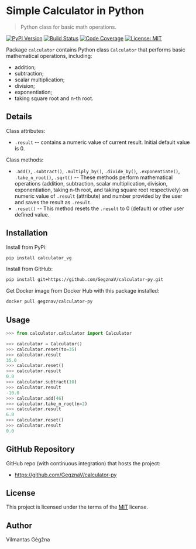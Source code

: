 # Simple Calculator in Python

> Python class for basic math operations.

[![PyPI Version][pypi-image]][pypi-url]
[![Build Status][build-image]][build-url]
[![Code Coverage][coverage-image]][coverage-url]
[![License: MIT][license-image]][license-url]

Package `calculator` contains Python class `Calculator` that performs basic mathematical operations, including:

- addition;
- subtraction;
- scalar multiplication;
- division;
- exponentiation;
- taking square root and n-th root.


## Details

Class attributes:

- `.result` -- contains a numeric value of current result.
   Initial default value is 0.

Class methods:

- `.add()`, `.subtract()`, `.multiply_by()`, `.divide_by()`,  `.exponentiate()`, `.take_n_root()`, `.sqrt()` -- These methods perform mathematical operations (addition, subtraction, scalar multiplication, division, exponentiation, taking n-th root, and taking square root respectively) on numeric value of `.result` (attribute) and number provided by the user and saves the result as `.result`.
- `.reset()` -- This method resets the `.result` to 0 (default) or other user defined value.


## Installation

Install from PyPi:

```bash
pip install calculator_vg
``` 

<!--
Install from TestPyPi:

```bash
pip install --index-url https://test.pypi.org/simple/ calculator_vg
```
-->

Install from GitHub:

```bash
pip install git+https://github.com/GegznaV/calculator-py.git
```

Get Docker image from Docker Hub with this package installed:

```bash
docker pull gegznav/calculator-py
```

## Usage

```python
>>> from calculator.calculator import Calculator

>>> calculator = Calculator()
>>> calculator.reset(to=35)
>>> calculator.result
35.0
>>> calculator.reset()
>>> calculator.result
0.0
>>> calculator.subtract(10)
>>> calculator.result
-10.0
>>> calculator.add(46)
>>> calculator.take_n_root(n=2)
>>> calculator.result
6.0
>>> calculator.reset()
>>> calculator.result
0.0
```

## GitHub Repository

GitHub repo (with continuous integration) that hosts the project:

- https://github.com/GegznaV/calculator-py


## License

This project is licensed under the terms of the [MIT][license-url] license.


## Author

Vilmantas Gėgžna


<!-- Badges -->

[pypi-image]: https://img.shields.io/pypi/v/calculator_vg
[pypi-url]: https://pypi.org/project/calculator_vg/

[build-image]: https://github.com/GegznaV/calculator-py/actions/workflows/check.yml/badge.svg
[build-url]: https://github.com/GegznaV/calculator-py/actions/workflows/check.yml

[coverage-image]: https://codecov.io/gh/GegznaV/calculator-py/branch/main/graph/badge.svg
[coverage-url]: https://codecov.io/gh/GegznaV/calculator-py

[license-image]: https://img.shields.io/badge/License-MIT-blue.svg 
[license-url]: https://opensource.org/licenses/MIT